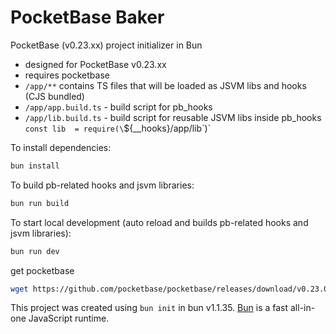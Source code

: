# PocketBase Baker

PocketBase (v0.23.xx) project initializer in Bun

- designed for PocketBase v0.23.xx
- requires pocketbase
- `/app/**` contains TS files that will be loaded as JSVM libs and hooks (CJS bundled)
- `/app/app.build.ts` - build script for pb_hooks
- `/app/lib.build.ts` - build script for reusable JSVM libs inside pb_hooks `const lib  = require(\`${__hooks}/app/lib\`)`


To install dependencies:

```bash
bun install
```

To build pb-related hooks and jsvm libraries:

```bash
bun run build
```

To start local development (auto reload and builds pb-related hooks and jsvm libraries):

```bash
bun run dev
```

get pocketbase
```bash
wget https://github.com/pocketbase/pocketbase/releases/download/v0.23.0-rc13/pocketbase_0.23.0-rc13_linux_arm64.zip #amd64 or _mac_arm64
```

This project was created using `bun init` in bun v1.1.35. [Bun](https://bun.sh) is a fast all-in-one JavaScript runtime.
